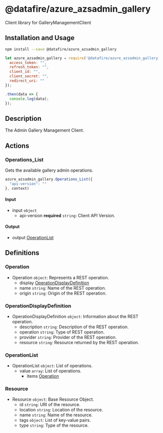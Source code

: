 # @datafire/azure_azsadmin_gallery

Client library for GalleryManagementClient

## Installation and Usage
```bash
npm install --save @datafire/azure_azsadmin_gallery
```
```js
let azure_azsadmin_gallery = require('@datafire/azure_azsadmin_gallery').create({
  access_token: "",
  refresh_token: "",
  client_id: "",
  client_secret: "",
  redirect_uri: ""
});

.then(data => {
  console.log(data);
});
```

## Description

The Admin Gallery Management Client.

## Actions

### Operations_List
Gets the available gallery admin operations.


```js
azure_azsadmin_gallery.Operations_List({
  "api-version": ""
}, context)
```

#### Input
* input `object`
  * api-version **required** `string`: Client API Version.

#### Output
* output [OperationList](#operationlist)



## Definitions

### Operation
* Operation `object`: Represents a REST operation.
  * display [OperationDisplayDefinition](#operationdisplaydefinition)
  * name `string`: Name of the REST operation.
  * origin `string`: Origin of the REST operation.

### OperationDisplayDefinition
* OperationDisplayDefinition `object`: Information about the REST operation.
  * description `string`: Description of the REST operation.
  * operation `string`: Type of REST operation.
  * provider `string`: Provider of the REST operation.
  * resource `string`: Resource returned by the REST operation.

### OperationList
* OperationList `object`: List of operations.
  * value `array`: List of operations.
    * items [Operation](#operation)

### Resource
* Resource `object`: Base Resource Object.
  * id `string`: URI of the resource.
  * location `string`: Location of the resource.
  * name `string`: Name of the resource.
  * tags `object`: List of key-value pairs.
  * type `string`: Type of the resource.


